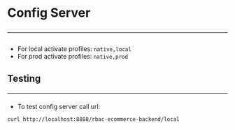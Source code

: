 # Config Server <hr /> 
- For local activate profiles: ```native,local```
- For prod activate profiles: ```native,prod```

## Testing <hr />
- To test config server call url: 
```shell
curl http://localhost:8888/rbac-ecommerce-backend/local
```